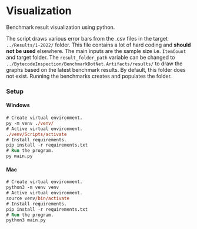 # Visualization
Benchmark result visualization using python.

The script draws various error bars from the .csv files in the target `../Results/1-2022/` folder. This file contains a lot of hard coding and **should not be used** elsewhere. The main inputs are the sample size i.e. `ItemCount` and target folder. The `result_folder_path` variable can be changed to `../BytecodeInspection/BenchmarkDotNet.Artifacts/results/` to draw the graphs based on the latest benchmark results. By default, this folder does not exist. Running the benchmarks creates and populates the folder.

### Setup
#### Windows
```ps
# Create virtual environment.
py -m venv ./venv/
# Active virtual environment.
./venv/Scripts/activate
# Install requirements.
pip install -r requirements.txt
# Run the program.
py main.py
```
#### Mac
```ps
# Create virtual environment.
python3 -m venv venv
# Active virtual environment.
source venv/bin/activate
# Install requirements.
pip install -r requirements.txt
# Run the program.
python3 main.py
```